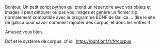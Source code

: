 Bonjour,
Un petit script python qui prend un répertoire avec vos objets et images
il peut détourer ou pas vos images et génère un fichier zip normalement compatible avec le programme BDNF de Gallica....
(lire le site de gallica pour savoir comment rajouter des corpus, et donc les votres !)

Amusez vous bien.

Bdf et le système de corpus: cf ici: https://bdnf.bnf.fr/fr/corpus
